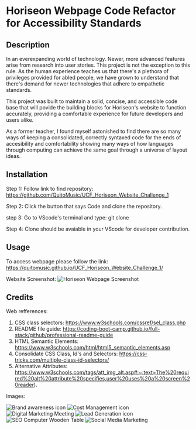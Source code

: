 # Horiseon Webpage Code Refactor for Accessibility Standards

## Description

In an everexpanding world of technology. Newer, more advanced features arise from research into user stories. This project is not the exception to this rule. As the human experience teaches us that there's a plethora of privileges provided for abled people, we have grown to understand that there's demand for newer technologies that adhere to empathetic standards.  

This project was built to maintain a solid, concise, and accessible code base that will povide the building blocks for Horiseon's website to function accurately, providing a comfortable experience for future developers and users alike.

As a former teacher, I found myself astonished to find there are so many ways of keeping a consolidated, correctly syntaxed code for the ends of accesibility and comfortability showing many ways of how languages through computing can achieve the same goal through a universe of layout ideas.

## Installation

Step 1: Follow link to find repository:
https://github.com/QuitoMusic/UCF_Horiseon_Website_Challenge_1

Step 2: Click the button that says Code and clone the repository.

step 3: Go to VScode's terminal and type: git clone <Paste clone here>

Step 4: Clone should be avaiable in your VScode for developer contribution.

## Usage

To access webpage please follow the link:
https://quitomusic.github.io/UCF_Horiseon_Website_Challenge_1/

Website Screenshot:
![Horiseon Webpage Screenshot](UCF_Horiseon_Website_Challenge_1/Develop/assets/images/Screenshot.png)


## Credits

Web refferences:

1. CSS class selectors: https://www.w3schools.com/cssref/sel_class.php
2. README file guide: https://coding-boot-camp.github.io/full-stack/github/professional-readme-guide
3. HTML Semantic Elements: https://www.w3schools.com/html/html5_semantic_elements.asp
4. Consolidate CSS Class, Id's and Selectors: https://css-tricks.com/multiple-class-id-selectors/
5. Alternative Attributes: https://www.w3schools.com/tags/att_img_alt.asp#:~:text=The%20required%20alt%20attribute%20specifies,user%20uses%20a%20screen%20reader).

Images:

![Brand awareness icon](UCF_Horiseon_Website_Challenge_1/Develop/assets/images/brand-awareness.png)
![Cost Management icon](UCF_Horiseon_Website_Challenge_1/Develop/assets/images/cost-management.png)
![Digital Marketing Meeting](UCF_Horiseon_Website_Challenge_1/Develop/assets/images/digital-marketing-meeting.jpg)
![Lead Generation icon](UCF_Horiseon_Website_Challenge_1/Develop/assets/images/lead-generation.png)
![SEO Computer Wooden Table](UCF_Horiseon_Website_Challenge_1/Develop/assets/images/search-engine-optimization.jpg)
![Social Media Marketing](UCF_Horiseon_Website_Challenge_1/Develop/assets/images/social-media-marketing.jpg)
